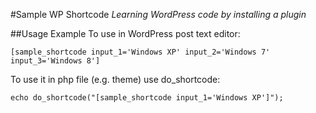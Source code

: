 #Sample WP Shortcode
*Learning WordPress code by installing a plugin*

##Usage Example
To use in WordPress post text editor:

`
[sample_shortcode input_1='Windows XP' input_2='Windows 7' input_3='Windows 8']
`

To use it in php file (e.g. theme) use do_shortcode:

`echo do_shortcode("[sample_shortcode input_1='Windows XP']");`
